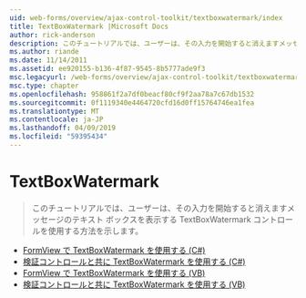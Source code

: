 ```yaml
---
uid: web-forms/overview/ajax-control-toolkit/textboxwatermark/index
title: TextBoxWatermark |Microsoft Docs
author: rick-anderson
description: このチュートリアルでは、ユーザーは、その入力を開始すると消えますメッセージのテキスト ボックスを表示する TextBoxWatermark コントロールを使用する方法を示します。
ms.author: riande
ms.date: 11/14/2011
ms.assetid: ee920155-b136-4f87-9545-8b5777ade9f3
msc.legacyurl: /web-forms/overview/ajax-control-toolkit/textboxwatermark
msc.type: chapter
ms.openlocfilehash: 958861f2a7df0beacf80cf9f2aa78a7c67db1532
ms.sourcegitcommit: 0f1119340e4464720cfd16d0ff15764746ea1fea
ms.translationtype: MT
ms.contentlocale: ja-JP
ms.lasthandoff: 04/09/2019
ms.locfileid: "59395434"
---
```

# <a name="textboxwatermark"></a>TextBoxWatermark

> このチュートリアルでは、ユーザーは、その入力を開始すると消えますメッセージのテキスト ボックスを表示する TextBoxWatermark コントロールを使用する方法を示します。


- [FormView で TextBoxWatermark を使用する (C#)](using-textboxwatermark-in-a-formview-cs.md)
- [検証コントロールと共に TextBoxWatermark を使用する (C#)](using-textboxwatermark-with-validation-controls-cs.md)
- [FormView で TextBoxWatermark を使用する (VB)](using-textboxwatermark-in-a-formview-vb.md)
- [検証コントロールと共に TextBoxWatermark を使用する (VB)](using-textboxwatermark-with-validation-controls-vb.md)
